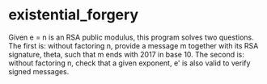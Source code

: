 # existential_forgery
Given e = n is an RSA public modulus, this program solves two questions. The first is: without factoring n, provide a message m together with its RSA signature, theta, such that m ends with 2017 in base 10.  The second is: without factoring n, check that a given exponent, e' is also valid to verify signed messages.
